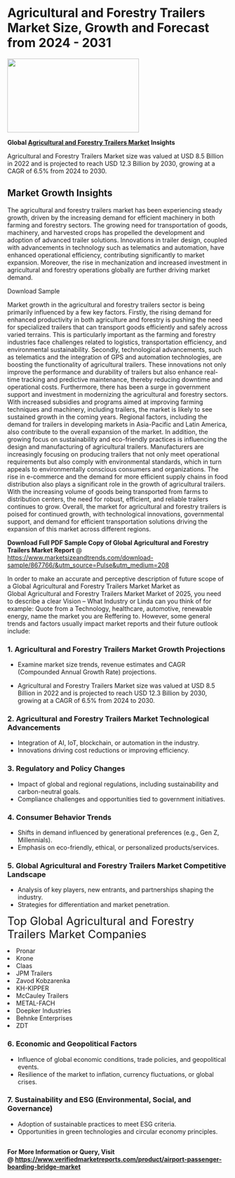 <H1>Agricultural and Forestry Trailers Market Size, Growth and Forecast from 2024 - 2031</H1><img class="aligncenter size-medium wp-image-584254" src="https://thirdeyenews.in/wp-content/uploads/2024/09/Global-Market-Research-300x168.jpeg" alt="" width="300" height="168" /><p><strong>Global&nbsp;<a href="https://www.marketsizeandtrends.com/download-sample/867766/&amp;utm_source=Pulse&amp;utm_medium=208">Agricultural and Forestry Trailers Market</a> Insights</strong></p><p>Agricultural and Forestry Trailers Market size was valued at USD 8.5 Billion in 2022 and is projected to reach USD 12.3 Billion by 2030, growing at a CAGR of 6.5% from 2024 to 2030.</p><p><h2>Market Growth Insights</h2> <p>The agricultural and forestry trailers market has been experiencing steady growth, driven by the increasing demand for efficient machinery in both farming and forestry sectors. The growing need for transportation of goods, machinery, and harvested crops has propelled the development and adoption of advanced trailer solutions. Innovations in trailer design, coupled with advancements in technology such as telematics and automation, have enhanced operational efficiency, contributing significantly to market expansion. Moreover, the rise in mechanization and increased investment in agricultural and forestry operations globally are further driving market demand.</p> <p>Download Sample</p> <p>Market growth in the agricultural and forestry trailers sector is being primarily influenced by a few key factors. Firstly, the rising demand for enhanced productivity in both agriculture and forestry is pushing the need for specialized trailers that can transport goods efficiently and safely across varied terrains. This is particularly important as the farming and forestry industries face challenges related to logistics, transportation efficiency, and environmental sustainability. Secondly, technological advancements, such as telematics and the integration of GPS and automation technologies, are boosting the functionality of agricultural trailers. These innovations not only improve the performance and durability of trailers but also enhance real-time tracking and predictive maintenance, thereby reducing downtime and operational costs. Furthermore, there has been a surge in government support and investment in modernizing the agricultural and forestry sectors. With increased subsidies and programs aimed at improving farming techniques and machinery, including trailers, the market is likely to see sustained growth in the coming years. Regional factors, including the demand for trailers in developing markets in Asia-Pacific and Latin America, also contribute to the overall expansion of the market. In addition, the growing focus on sustainability and eco-friendly practices is influencing the design and manufacturing of agricultural trailers. Manufacturers are increasingly focusing on producing trailers that not only meet operational requirements but also comply with environmental standards, which in turn appeals to environmentally conscious consumers and organizations. The rise in e-commerce and the demand for more efficient supply chains in food distribution also plays a significant role in the growth of agricultural trailers. With the increasing volume of goods being transported from farms to distribution centers, the need for robust, efficient, and reliable trailers continues to grow. Overall, the market for agricultural and forestry trailers is poised for continued growth, with technological innovations, governmental support, and demand for efficient transportation solutions driving the expansion of this market across different regions.</p> <p></p><p><span class=""><strong>Download Full PDF Sample Copy of Global Agricultural and Forestry Trailers Market Report</strong> @ <a href="https://www.marketsizeandtrends.com/download-sample/867766/&amp;utm_source=Pulse&amp;utm_medium=208" target="_blank">https://www.marketsizeandtrends.com/download-sample/867766/&amp;utm_source=Pulse&amp;utm_medium=208</a></span></p><p>In order to make an accurate and perceptive description of future scope of a Global&nbsp;Agricultural and Forestry Trailers Market Market as Global&nbsp;Agricultural and Forestry Trailers Market Market of 2025, you need to describe a clear Vision &ndash; What Industry or Linda can you think of for example: Quote from a Technology, healthcare, automotive, renewable energy, name the market you are Reffering to. However, some general trends and factors usually impact market reports and their future outlook include:</p><h3>1.&nbsp;<strong>Agricultural and Forestry Trailers Market Growth Projections</strong></h3><ul><li>Examine market size trends, revenue estimates and CAGR (Compounded Annual Growth Rate) projections.</li><li><p>Agricultural and Forestry Trailers Market size was valued at USD 8.5 Billion in 2022 and is projected to reach USD 12.3 Billion by 2030, growing at a CAGR of 6.5% from 2024 to 2030.</p></li></ul><h3>2.&nbsp;<strong>Agricultural and Forestry Trailers Market Technological Advancements</strong></h3><ul><li>Integration of AI, IoT, blockchain, or automation in the industry.</li><li>Innovations driving cost reductions or improving efficiency.</li></ul><h3>3.&nbsp;<strong>Regulatory and Policy Changes</strong></h3><ul><li>Impact of global and regional regulations, including sustainability and carbon-neutral goals.</li><li>Compliance challenges and opportunities tied to government initiatives.</li></ul><h3>4.&nbsp;<strong>Consumer Behavior Trends</strong></h3><ul><li>Shifts in demand influenced by generational preferences (e.g., Gen Z, Millennials).</li><li>Emphasis on eco-friendly, ethical, or personalized products/services.</li></ul><h3>5.&nbsp;<strong>Global Agricultural and Forestry Trailers Market Competitive Landscape</strong></h3><ul><li>Analysis of key players, new entrants, and partnerships shaping the industry.</li><li>Strategies for differentiation and market penetration.</li></ul><p data-pm-slice="1 1 []"><span style="color: inherit; font-family: inherit; font-size: 25px;">Top Global Agricultural and Forestry Trailers Market Companies</span></p><div class="" data-test-id=""><p><li>Pronar</li><li> Krone</li><li> Claas</li><li> JPM Trailers</li><li> Zavod Kobzarenka</li><li> KH-KIPPER</li><li> McCauley Trailers</li><li> METAL-FACH</li><li> Doepker Industries</li><li> Behnke Enterprises</li><li> ZDT</li></p></div><h3>6.&nbsp;<strong>Economic and Geopolitical Factors</strong></h3><ul><li>Influence of global economic conditions, trade policies, and geopolitical events.</li><li>Resilience of the market to inflation, currency fluctuations, or global crises.</li></ul><h3>7.&nbsp;<strong>Sustainability and ESG (Environmental, Social, and Governance)</strong></h3><ul><li>Adoption of sustainable practices to meet ESG criteria.</li><li>Opportunities in green technologies and circular economy principles.</li></ul><h2><strong style="font-size: 14px;">For More Information or Query, Visit @&nbsp;</strong><a style="background-color: #ffffff; font-size: 14px;" href="https://www.marketsizeandtrends.com/report/agricultural-and-forestry-trailers-market/" target="_blank">https://www.verifiedmarketreports.com/product/airport-passenger-boarding-bridge-market</a></h2>
